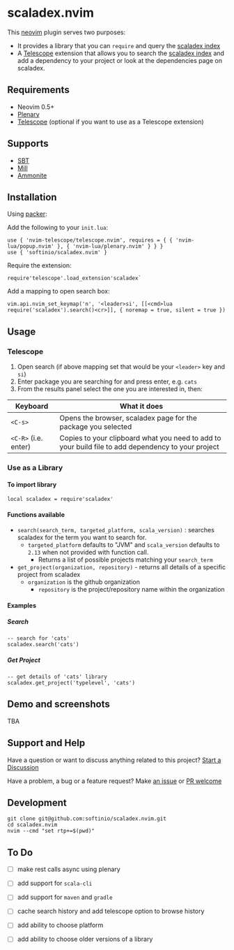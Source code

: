 # scaladex.nvim

This [neovim](https://neovim.io/) plugin serves two purposes:

- It provides a library that you can `require` and query the [scaladex index](https://index.scala-lang.org)
- A [Telescope](https://github.com/nvim-telescope/telescope.nvim) extension that allows you to search the [scaladex index](https://index.scala-lang.org) and add a dependency to your project or look at the dependencies page on scaladex.

## Requirements

- Neovim 0.5+ 
- [Plenary](https://github.com/nvim-lua/plenary.nvim)
- [Telescope](https://github.com/nvim-telescope) (optional if you want to use as a Telescope extension)

## Supports

- [SBT](https://www.scala-sbt.org/)
- [Mill](https://github.com/com-lihaoyi/mill)
- [Ammonite](https://ammonite.io/)

## Installation

Using [packer](https://github.com/wbthomason/packer.nvim):

Add the following to your `init.lua`:

```
use { 'nvim-telescope/telescope.nvim', requires = { { 'nvim-lua/popup.nvim' }, { 'nvim-lua/plenary.nvim' } } }
use { 'softinio/scaladex.nvim' }
```

Require the extension:

```
require'telescope'.load_extension'scaladex`
```

Add a mapping to open search box:

```
vim.api.nvim_set_keymap('n', '<leader>si', [[<cmd>lua require('scaladex').search()<cr>]], { noremap = true, silent = true })
```

## Usage

### Telescope

1. Open search (if above mapping set that would be your `<leader>` key and `si`)
2. Enter package you are searching for and press enter, e.g. `cats`
3. From the results panel select the one you are interested in, then:

| Keyboard | What it does |
| -------- | ------------ |
| `<C-s>` | Opens the browser, scaladex page for the package you selected |
| `<C-R>` (i.e. enter) | Copies to your clipboard what you need to add to your build file to add dependency to your project |

### Use as a Library

#### To import library

```
local scaladex = require'scaladex'
```

#### Functions available

- `search(search_term, targeted_platform, scala_version)` : searches scaladex for the term you want to search for. 
  - `targeted_platform` defaults to "JVM" and `scala_version` defaults to `2.13` when not provided with function call. 
	- Returns a list of possible projects matching your `search_term`
- `get_project(organization, repository)` - returns all details of a specific project from scaladex 
  - `organization` is the github organization
	- `repository` is the project/repository name within the organization

#### Examples

##### Search

```
-- search for 'cats' 
scaladex.search('cats')
```

##### Get Project

```
-- get details of 'cats' library
scaladex.get_project('typelevel', 'cats')
```

## Demo and screenshots

TBA

## Support and Help

Have a question or want to discuss anything related to this project? [Start a Discussion](https://github.com/softinio/scaladex.nvim/discussions)

Have a problem, a bug or a feature request? Make [an issue](https://github.com/softinio/scaladex.nvim/issues) or [PR welcome](https://github.com/softinio/scaladex.nvim/pulls)

## Development

```
git clone git@github.com:softinio/scaladex.nvim.git
cd scaladex.nvim
nvim --cmd "set rtp+=$(pwd)"
```

## To Do

- [ ] make rest calls async using plenary
- [ ] add support for `scala-cli`
- [ ] add support for `maven` and `gradle`
- [ ] cache search history and add telescope option to browse history
- [ ] add ability to choose platform
- [ ] add ability to choose older versions of a library


